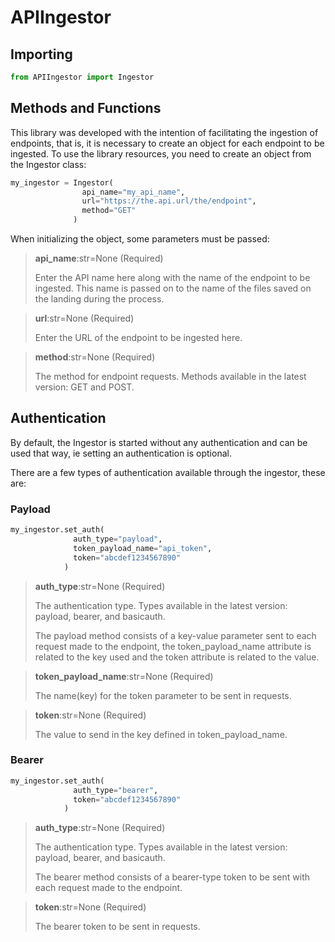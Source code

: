 # APIIngestor

## Importing
```python
from APIIngestor import Ingestor
```

## Methods and Functions
This library was developed with the intention of facilitating the ingestion of endpoints, that is, it is necessary to create an object for each endpoint to be ingested. To use the library resources, you need to create an object from the Ingestor class:
```python
my_ingestor = Ingestor(
                api_name="my_api_name", 
                url="https://the.api.url/the/endpoint", 
                method="GET"
              )
```

When initializing the object, some parameters must be passed:

> **api_name**:str=None (Required)
>
> Enter the API name here along with the name of the endpoint to be ingested. This name is passed on to the name of the files saved on the landing during the process.

> **url**:str=None (Required)
>
> Enter the URL of the endpoint to be ingested here.

> **method**:str=None (Required)
>
> The method for endpoint requests. Methods available in the latest version: GET and POST.

## Authentication

By default, the Ingestor is started without any authentication and can be used that way, ie setting an authentication is optional.

There are a few types of authentication available through the ingestor, these are:

### Payload

```python
my_ingestor.set_auth(
              auth_type="payload", 
              token_payload_name="api_token", 
              token="abcdef1234567890"
            )
```

> **auth_type**:str=None (Required)
>
> The authentication type. Types available in the latest version: payload, bearer, and basicauth.
>
> The payload method consists of a key-value parameter sent to each request made to the endpoint, the token_payload_name attribute is related to the key used and the token attribute is related to the value.

> **token_payload_name**:str=None (Required)
>
> The name(key) for the token parameter to be sent in requests.

> **token**:str=None (Required)
>
> The value to send in the key defined in token_payload_name.

### Bearer

```python
my_ingestor.set_auth(
              auth_type="bearer", 
              token="abcdef1234567890"
            )
```

> **auth_type**:str=None (Required)
>
> The authentication type. Types available in the latest version: payload, bearer, and basicauth.
>
> The bearer method consists of a bearer-type token to be sent with each request made to the endpoint.

> **token**:str=None (Required)
>
> The bearer token to be sent in requests.
